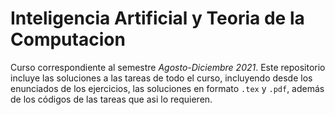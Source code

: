 # Inteligencia Artificial y Teoria de la Computacion
Curso correspondiente al semestre *Agosto-Diciembre 2021*. Este repositorio incluye las soluciones a las tareas 
de todo el curso, incluyendo desde los enunciados de los ejercicios, las soluciones en formato `.tex` y `.pdf`, además
de los códigos de las tareas que asi lo requieren.
